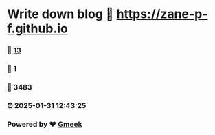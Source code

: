 # Write down blog :link: https://zane-p-f.github.io 
### :page_facing_up: [13](https://zane-p-f.github.io/tag.html) 
### :speech_balloon: 1 
### :hibiscus: 3483 
### :alarm_clock: 2025-01-31 12:43:25 
### Powered by :heart: [Gmeek](https://github.com/Meekdai/Gmeek)
